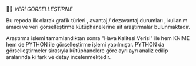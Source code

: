 📍📍 *VERİ GÖRSELLEŞTİRME*

Bu repoda ilk olarak grafik türleri , avantaj / dezavantaj durumları , kullanım amacı ve veri görselleştirme kütüphanelerine ait araştırmalar bulunmaktadır.

Araştırma işlemi tamamlandıktan sonra "Hava Kalitesi Verisi" ile hem KNIME hem de PYTHON ile görselleştirme işlemi yapılmıştır.
PYTHON da görselleştirmeler sirasıyla kütüphanelere göre ayrı ayrı analiz edilip aralarında ki fark ve detay incelenmektedir.
